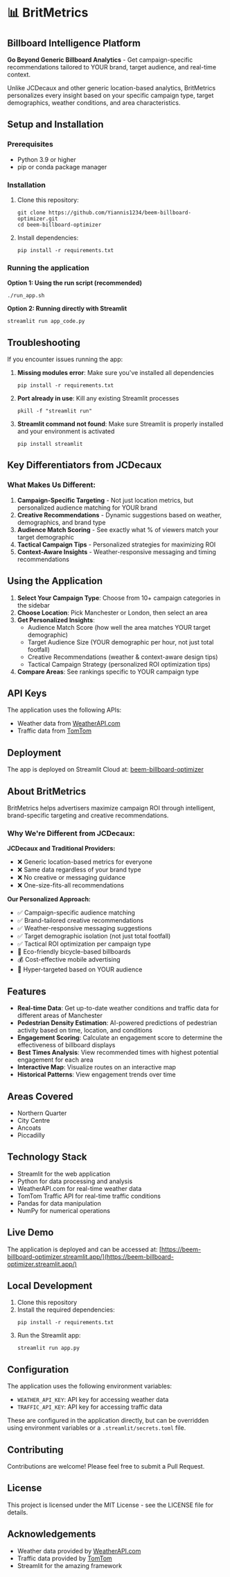 # 📊 BritMetrics
## Billboard Intelligence Platform

**Go Beyond Generic Billboard Analytics** - Get campaign-specific recommendations tailored to YOUR brand, target audience, and real-time context.

Unlike JCDecaux and other generic location-based analytics, BritMetrics personalizes every insight based on your specific campaign type, target demographics, weather conditions, and area characteristics.

## Setup and Installation

### Prerequisites
- Python 3.9 or higher
- pip or conda package manager

### Installation

1. Clone this repository:
   ```
   git clone https://github.com/Yiannis1234/beem-billboard-optimizer.git
   cd beem-billboard-optimizer
   ```

2. Install dependencies:
   ```
   pip install -r requirements.txt
   ```

### Running the application

**Option 1: Using the run script (recommended)**
```
./run_app.sh
```

**Option 2: Running directly with Streamlit**
```
streamlit run app_code.py
```

## Troubleshooting

If you encounter issues running the app:

1. **Missing modules error**: Make sure you've installed all dependencies
   ```
   pip install -r requirements.txt
   ```

2. **Port already in use**: Kill any existing Streamlit processes
   ```
   pkill -f "streamlit run"
   ```

3. **Streamlit command not found**: Make sure Streamlit is properly installed and your environment is activated
   ```
   pip install streamlit
   ```

## Key Differentiators from JCDecaux

### What Makes Us Different:

1. **Campaign-Specific Targeting** - Not just location metrics, but personalized audience matching for YOUR brand
2. **Creative Recommendations** - Dynamic suggestions based on weather, demographics, and brand type
3. **Audience Match Scoring** - See exactly what % of viewers match your target demographic
4. **Tactical Campaign Tips** - Personalized strategies for maximizing ROI
5. **Context-Aware Insights** - Weather-responsive messaging and timing recommendations

## Using the Application

1. **Select Your Campaign Type**: Choose from 10+ campaign categories in the sidebar
2. **Choose Location**: Pick Manchester or London, then select an area
3. **Get Personalized Insights**:
   - Audience Match Score (how well the area matches YOUR target demographic)
   - Target Audience Size (YOUR demographic per hour, not just total footfall)
   - Creative Recommendations (weather & context-aware design tips)
   - Tactical Campaign Strategy (personalized ROI optimization tips)
4. **Compare Areas**: See rankings specific to YOUR campaign type

## API Keys

The application uses the following APIs:
- Weather data from [WeatherAPI.com](https://www.weatherapi.com/)
- Traffic data from [TomTom](https://developer.tomtom.com/)

## Deployment

The app is deployed on Streamlit Cloud at: [beem-billboard-optimizer](https://beem-billboard-optimizer-lvvnqjcpqucrxzvnhg3vc6.streamlit.app/)

## About BritMetrics

BritMetrics helps advertisers maximize campaign ROI through intelligent, brand-specific targeting and creative recommendations.

### Why We're Different from JCDecaux:

**JCDecaux and Traditional Providers:**
- ❌ Generic location-based metrics for everyone
- ❌ Same data regardless of your brand type
- ❌ No creative or messaging guidance
- ❌ One-size-fits-all recommendations

**Our Personalized Approach:**
- ✅ Campaign-specific audience matching
- ✅ Brand-tailored creative recommendations
- ✅ Weather-responsive messaging suggestions
- ✅ Target demographic isolation (not just total footfall)
- ✅ Tactical ROI optimization per campaign type
- 🌿 Eco-friendly bicycle-based billboards
- 💰 Cost-effective mobile advertising
- 🎯 Hyper-targeted based on YOUR audience

## Features

- **Real-time Data**: Get up-to-date weather conditions and traffic data for different areas of Manchester
- **Pedestrian Density Estimation**: AI-powered predictions of pedestrian activity based on time, location, and conditions
- **Engagement Scoring**: Calculate an engagement score to determine the effectiveness of billboard displays
- **Best Times Analysis**: View recommended times with highest potential engagement for each area
- **Interactive Map**: Visualize routes on an interactive map
- **Historical Patterns**: View engagement trends over time

## Areas Covered

- Northern Quarter
- City Centre
- Ancoats
- Piccadilly

## Technology Stack

- Streamlit for the web application
- Python for data processing and analysis
- WeatherAPI.com for real-time weather data
- TomTom Traffic API for real-time traffic conditions
- Pandas for data manipulation
- NumPy for numerical operations

## Live Demo

The application is deployed and can be accessed at:
[https://beem-billboard-optimizer.streamlit.app/](https://beem-billboard-optimizer.streamlit.app/)

## Local Development

1. Clone this repository
2. Install the required dependencies:
   ```
   pip install -r requirements.txt
   ```
3. Run the Streamlit app:
   ```
   streamlit run app.py
   ```

## Configuration

The application uses the following environment variables:
- `WEATHER_API_KEY`: API key for accessing weather data
- `TRAFFIC_API_KEY`: API key for accessing traffic data

These are configured in the application directly, but can be overridden using environment variables or a `.streamlit/secrets.toml` file.

## Contributing

Contributions are welcome! Please feel free to submit a Pull Request.

## License

This project is licensed under the MIT License - see the LICENSE file for details.

## Acknowledgements

- Weather data provided by [WeatherAPI.com](https://www.weatherapi.com/)
- Traffic data provided by [TomTom](https://developer.tomtom.com/)
- Streamlit for the amazing framework 